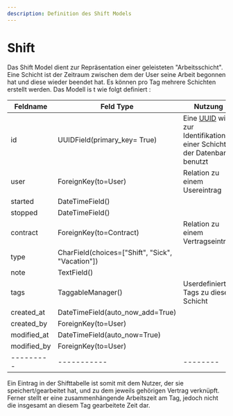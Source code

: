 ```yaml
---
description: Definition des Shift Models
---
```


# Shift

Das Shift Model dient zur Repräsentation einer geleisteten "Arbeitsschicht". Eine Schicht ist der Zeitraum zwischen
dem der User seine Arbeit begonnen hat und diese wieder beendet hat. Es können pro Tag mehrere Schichten erstellt
werden. Das Modell is t wie folgt definiert :

|Feldname | Feld Type | Nutzung|
|---------|-----------|--------|
| id      | UUIDField(primary_key= True) | Eine [UUID](https://de.wikipedia.org/wiki/Universally_Unique_Identifier) wird zur Identifikation einer Schicht in der Datenbank benutzt|
| user    | ForeignKey(to=User) | Relation zu einem Usereintrag |
| started | DateTimeField() |    |
| stopped | DateTimeField() |    |
| contract| ForeignKey(to=Contract) | Relation zu einem Vertragseintrag |
| type    | CharField(choices=\["Shift", "Sick", "Vacation"\]) |    |
| note    | TextField() |    |
| tags    | TaggableManager() | Userdefinierte Tags zu dieser Schicht |
| created_at | DateTimeField(auto_now_add=True) |    |
| created_by | ForeignKey(to=User) |    |
| modified_at | DateTimeField(auto_now=True) |    |
| modified_by | ForeignKey(to=User) |    |
|---------|-----------|--------|

Ein Eintrag in der Shifttabelle ist somit mit dem Nutzer, der sie speichert/gearbeitet hat, und zu dem jeweils gehörigen 
Vertrag verknüpft. Ferner stellt er eine zusammenhängende Arbeitszeit am Tag, jedoch nicht die insgesamt an diesem Tag 
gearbeitete Zeit dar.